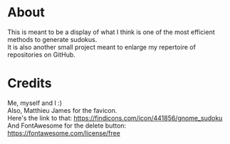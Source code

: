 # About

This is meant to be a display of what I think is one of the most efficient methods to generate sudokus. <br>
It is also another small project meant to enlarge my repertoire of repositories on GitHub.

# Credits

Me, myself and I :) <br>
Also, Matthieu James for the favicon. <br>
Here's the link to that: https://findicons.com/icon/441856/gnome_sudoku <br>
And FontAwesome for the delete button: https://fontawesome.com/license/free
